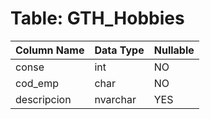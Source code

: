 # Table: GTH_Hobbies

| Column Name | Data Type | Nullable |
|-------------|-----------|----------|
| conse | int | NO |
| cod_emp | char | NO |
| descripcion | nvarchar | YES |
